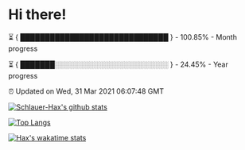 # Hi there!

⏳ { ██████████████████████████████ } - 100.85% - Month progress

⏳ { ███████░░░░░░░░░░░░░░░░░░░░░░░ } - 24.45% - Year progress

⏰ Updated on Wed, 31 Mar 2021 06:07:48 GMT


[![Schlauer-Hax's github stats](https://github-readme-stats.vercel.app/api?username=Schlauer-Hax&show_icons=true&theme=dark&count_private=true)](https://github.com/Schlauer-Hax)


[![Top Langs](https://github-readme-stats.vercel.app/api/top-langs/?username=Schlauer-Hax&layout=compact&theme=dark)](https://github.com/Schlauer-Hax?tab=repositories)


[![Hax's wakatime stats](https://github-readme-stats.vercel.app/api/wakatime?username=Hax&theme=dark)](https://wakatime.com/@Hax)

